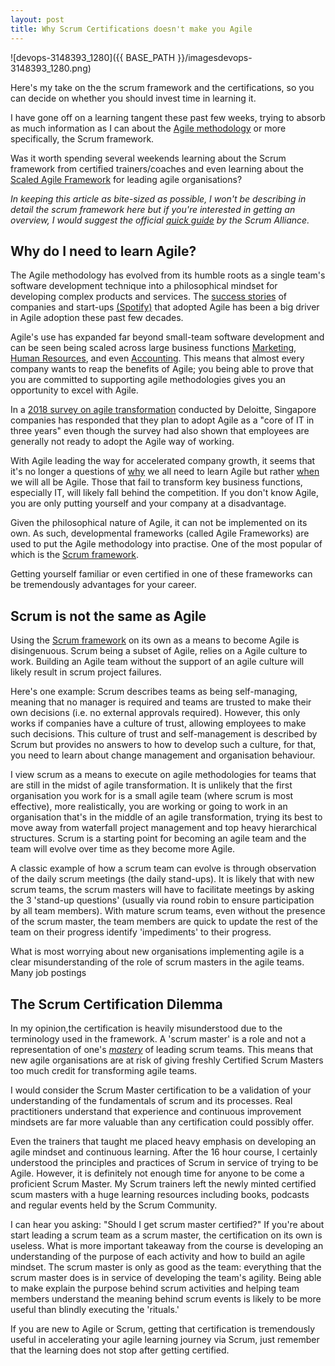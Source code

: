 ```yaml
---
layout: post
title: Why Scrum Certifications doesn't make you Agile
---
```


![devops-3148393_1280]({{ BASE_PATH }}/imagesdevops-3148393_1280.png)

Here's my take on the the scrum framework and the certifications, so you can decide on whether you should invest time in learning it.

I have gone off on a learning tangent these past few weeks, trying to absorb as much information as I can about the [Agile methodology](https://agilemanifesto.org/) or more specifically, the Scrum framework. 

Was it worth spending several weekends learning about the Scrum framework from certified trainers/coaches and even learning about the [Scaled Agile Framework](https://www.scaledagileframework.com/) for leading agile organisations?

*In keeping this article as bite-sized as possible, I won't be describing in detail the scrum framework here but if you're interested in getting an overview, I would suggest the official [quick guide](https://resources.scrumalliance.org/Article/quick-guide-things-scrum) by the Scrum Alliance.*

## Why do I need to learn Agile?

The Agile methodology has evolved from its humble roots as a single team's software development technique into a philosophical mindset for developing complex products and services. The [success stories](https://hbr.org/2016/05/embracing-agile) of companies and  start-ups [(Spotify)](https://www.pmtoday.co.uk/spotify-scaling-agile-model/) that adopted Agile has been a big driver in Agile adoption these past few decades. 

Agile's use has expanded far beyond small-team software development and can be seen being scaled across large business functions [Marketing](https://www.mckinsey.com/business-functions/marketing-and-sales/our-insights/agile-marketing-a-step-by-step-guide), [Human Resources](https://hbr.org/2018/03/hr-goes-agile), and even [Accounting](https://www.linkedin.com/pulse/how-do-we-create-agile-fpa-department-anders-liu-lindberg/). This means that almost every company wants to reap the benefits of Agile; you being able to prove that you are committed to supporting agile methodologies gives you an opportunity to excel with Agile.

In a [2018 survey on agile transformation](https://assets.kpmg/content/dam/kpmg/be/pdf/2019/11/agile-transformation.pdf) conducted by Deloitte, Singapore companies has responded that they plan to adopt Agile as a "core of IT in three years" even though the survey had also shown that employees are generally not ready to adopt the Agile way of working. 

With Agile leading the way for accelerated company growth, it seems that it's no longer a questions of <u>why</u> we all need to learn Agile but rather <u>when</u> we will all be Agile. Those that fail to transform key business functions, especially IT, will likely fall behind the competition. If you don't know Agile, you are only putting yourself and your company at a disadvantage.

Given the philosophical nature of Agile, it can not be implemented on its own. As such, developmental frameworks (called Agile Frameworks) are used to put the Agile methodology into practise. One of the most popular of which is the  [Scrum framework](https://scrumguides.org/scrum-guide.html).

Getting yourself familiar or even certified in one of these frameworks can be tremendously advantages for your career.

## Scrum is not the same as Agile

Using the [Scrum framework](https://scrumguides.org/scrum-guide.html) on its own as a means to become Agile is disingenuous. Scrum being a subset of Agile, relies on a Agile culture to work. Building an Agile team without the support of an agile culture will likely result in scrum project failures. 

Here's one example: Scrum describes teams as being self-managing, meaning that no manager is required and teams are trusted to make their own decisions (i.e. no external approvals required).    However, this only works if companies have a culture of trust, allowing employees to make such decisions. This culture of trust and self-management is described by Scrum but provides no answers to how to develop such a culture, for that, you need to learn about change management and organisation behaviour. 

I view scrum as a means to execute on agile methodologies for teams that are still in the midst of agile transformation. It is unlikely that the first organisation you work for is a small agile team (where scrum is most effective), more realistically, you are working or going to work in an organisation that's in the middle of an agile transformation, trying its best to move away from waterfall project management and top heavy hierarchical structures. Scrum is a starting point for becoming an agile team and the team will evolve over time as they become more Agile.

A classic example of how a scrum team can evolve is through observation of the daily scrum meetings (the daily stand-ups). It is likely that with new scrum teams, the scrum masters will have to facilitate meetings by asking the 3 'stand-up questions' (usually via round robin to ensure participation by all team members). With mature scrum teams, even without the presence of the scrum master, the team members are quick to update the rest of the team on their progress identify 'impediments' to their progress.

What is most worrying about new organisations implementing agile is a clear misunderstanding of the role of scrum masters in the agile teams. Many job postings 

## The Scrum Certification Dilemma

In my opinion,the certification is heavily misunderstood due to the terminology used in the framework. A 'scrum master' is a role and not a representation of one's *<u>mastery</u>* of leading scrum teams.  This means that new agile organisations are at risk of giving freshly Certified Scrum Masters too much credit for transforming agile teams.

I would consider the Scrum Master certification to be a validation of your understanding of the fundamentals of scrum and its processes. Real practitioners understand that experience and continuous improvement mindsets are far more valuable than any certification could possibly offer. 

Even the trainers that taught me placed heavy emphasis on developing an agile mindset and continuous learning. After the 16 hour course, I certainly understood the principles and practices of Scrum in service of trying to be Agile. However, it is definitely not enough time  for anyone to be come a proficient Scrum Master. My Scrum trainers left the newly minted certified scum masters with a huge learning resources including books, podcasts and regular events held by the Scrum Community.

I can hear you asking: "Should I get scrum master certified?" If you're about start leading a scrum team as a scrum master, the certification on its own is useless. What is more important takeaway from the course is developing an understanding of the purpose of each activity and how to build an agile mindset. The scrum master is only as good as the team: everything that the scrum master does is in service of developing the team's agility. Being able to make explain the purpose behind scrum activities and helping team members understand the meaning behind scrum events is likely to be more useful than blindly executing the 'rituals.'

If you are new to Agile or Scrum, getting that certification is tremendously useful in accelerating your agile learning journey via Scrum, just remember that the learning does not stop after getting certified.
